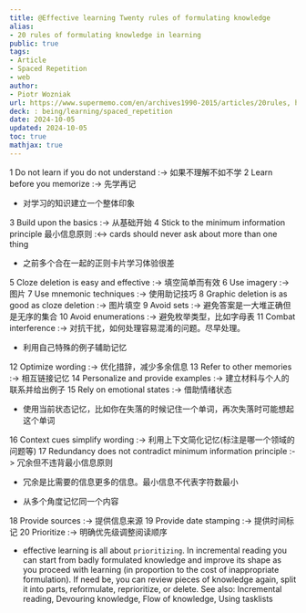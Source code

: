 ```yaml
---
title: @Effective learning Twenty rules of formulating knowledge
alias:
- 20 rules of formulating knowledge in learning
public: true
tags:
- Article
- Spaced Repetition
- web
author:
- Piotr Wozniak
url: https://www.supermemo.com/en/archives1990-2015/articles/20rules, http://super-memory.com/articles/20rules.htm
deck: : being/learning/spaced_repetition
date: 2024-10-05
updated: 2024-10-05
toc: true
mathjax: true
---
```


1 Do not learn if you do not understand :-> 如果不理解不如不学
2 Learn before you memorize :-> 先学再记
  + 对学习的知识建立一个整体印象

3 Build upon the basics :-> 从基础开始
4 Stick to the minimum information principle 最小信息原则 :<-> cards should never ask about more than one thing
  + 之前多个合在一起的正则卡片学习体验很差

5 Cloze deletion is easy and effective :-> 填空简单而有效
6 Use imagery :-> 图片
7 Use mnemonic techniques :-> 使用助记技巧
8 Graphic deletion is as good as cloze deletion  :-> 图片填空
9 Avoid sets :-> 避免答案是一大堆正确但是无序的集合
10 Avoid enumerations :-> 避免枚举类型，比如字母表
11 Combat interference  :-> 对抗干扰，如何处理容易混淆的问题。尽早处理。
  + 利用自己特殊的例子辅助记忆

12 Optimize wording  :-> 优化措辞，减少多余信息
13 Refer to other memories :-> 相互链接记忆
14 Personalize and provide examples :-> 建立材料与个人的联系并给出例子
15 Rely on emotional states :-> 借助情绪状态
  + 使用当前状态记忆，比如你在失落的时候记住一个单词，再次失落时可能想起这个单词

16 Context cues simplify wording :-> 利用上下文简化记忆(标注是哪一个领域的问题等)
17 Redundancy does not contradict minimum information principle :-> 冗余但不违背最小信息原则
  + 冗余是比需要的信息更多的信息。最小信息不代表字符数最小

  + 从多个角度记忆同一个内容

18 Provide sources :->  提供信息来源
19 Provide date stamping :->  提供时间标记
20 Prioritize :-> 明确优先级调整阅读顺序
  + effective learning is all about `prioritizing`. In incremental reading you can start from badly formulated knowledge and improve its shape as you proceed with learning (in proportion to the cost of inappropriate formulation). If need be, you can review pieces of knowledge again, split it into parts, reformulate, reprioritize, or delete. See also: Incremental reading, Devouring knowledge, Flow of knowledge, Using tasklists
